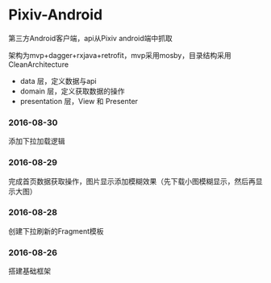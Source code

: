 # Pixiv-Android
第三方Android客户端，api从Pixiv android端中抓取

架构为mvp+dagger+rxjava+retrofit，mvp采用mosby，目录结构采用 CleanArchitecture
* data 层，定义数据与api
* domain 层，定义获取数据的操作
* presentation 层，View 和 Presenter

### 2016-08-30
添加下拉加载逻辑

### 2016-08-29
完成首页数据获取操作，图片显示添加模糊效果（先下载小图模糊显示，然后再显示大图）

### 2016-08-28
创建下拉刷新的Fragment模板

### 2016-08-26
搭建基础框架
